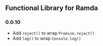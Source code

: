## Functional Library for Ramda

### 0.0.10
* Add `reject()` to wrap `Promise.reject()`
* Add `log()` to wrap `Console.log()`